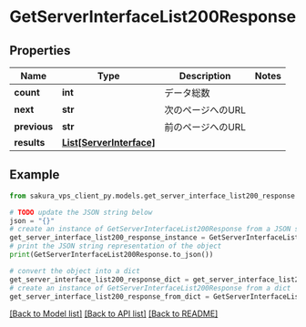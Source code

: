 # GetServerInterfaceList200Response


## Properties

Name | Type | Description | Notes
------------ | ------------- | ------------- | -------------
**count** | **int** | データ総数 | 
**next** | **str** | 次のページへのURL | 
**previous** | **str** | 前のページへのURL | 
**results** | [**List[ServerInterface]**](ServerInterface.md) |  | 

## Example

```python
from sakura_vps_client_py.models.get_server_interface_list200_response import GetServerInterfaceList200Response

# TODO update the JSON string below
json = "{}"
# create an instance of GetServerInterfaceList200Response from a JSON string
get_server_interface_list200_response_instance = GetServerInterfaceList200Response.from_json(json)
# print the JSON string representation of the object
print(GetServerInterfaceList200Response.to_json())

# convert the object into a dict
get_server_interface_list200_response_dict = get_server_interface_list200_response_instance.to_dict()
# create an instance of GetServerInterfaceList200Response from a dict
get_server_interface_list200_response_from_dict = GetServerInterfaceList200Response.from_dict(get_server_interface_list200_response_dict)
```
[[Back to Model list]](../README.md#documentation-for-models) [[Back to API list]](../README.md#documentation-for-api-endpoints) [[Back to README]](../README.md)


